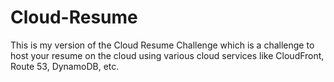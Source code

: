 # Cloud-Resume

This is my version of the Cloud Resume Challenge which is a challenge to host your resume on the cloud using various cloud services like CloudFront, Route 53, DynamoDB, etc.
